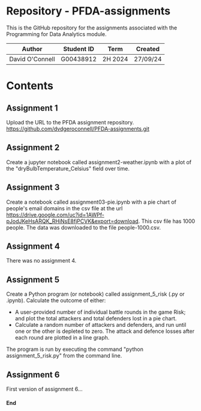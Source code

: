 # Repository - PFDA-assignments
This is the GitHub repository for the assignments associated with the Programming for Data Analytics module.  
 
| Author  | Student ID  | Term  | Created  |  
|----------|---------|---------|---------|  
| David O'Connell  | G00438912  | 2H 2024  |  27/09/24  |  

# Contents  

## Assignment 1  
Upload the URL to the PFDA assignment repository.  
https://github.com/dvdgeroconnell/PFDA-assignments.git

## Assignment 2  
Create a jupyter notebook called assignment2-weather.ipynb with a plot of the "dryBulbTemperature_Celsius" field over time.  

## Assignment 3  
Create a notebook called assignment03-pie.ipynb with a pie chart of people's email domains in the csv file at the url https://drive.google.com/uc?id=1AWPf-pJodJKeHsARQK_RHiNsE8fjPCVK&export=download. This csv file has 1000 people. The data was downloaded to the file people-1000.csv.  

## Assignment 4  
There was no assignment 4.  

## Assignment 5  
Create a Python program (or notebook) called assignment_5_risk (.py or .ipynb). Calculate the outcome of either:
- A user-provided number of individual battle rounds in the game Risk; and plot the total attackers and total defenders lost in a pie chart.  
- Calculate a random number of attackers and defenders, and run until one or the other is depleted to zero. The attack and defence losses after each round are plotted in a line graph.  
  
The program is run by executing the command "python assignment_5_risk.py" from the command line.  

## Assignment 6
First version of assignment 6...
  
#### End